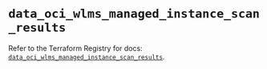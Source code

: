 # `data_oci_wlms_managed_instance_scan_results`

Refer to the Terraform Registry for docs: [`data_oci_wlms_managed_instance_scan_results`](https://registry.terraform.io/providers/hashicorp/oci/7.19.0/docs/data-sources/wlms_managed_instance_scan_results).
